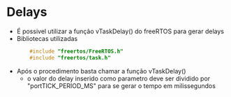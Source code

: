# Delays 

- É possivel utilizar a função vTaskDelay() do freeRTOS para gerar delays
- Bibliotecas utilizadas
    ~~~c
        #include "freertos/FreeRTOS.h"
        #include "freertos/task.h"  
    ~~~
- Após o procedimento basta chamar a função vTaskDelay()
    - o valor do delay inserido como parametro deve ser dividido por "portTICK_PERIOD_MS" para se gerar o tempo em milissegundos 